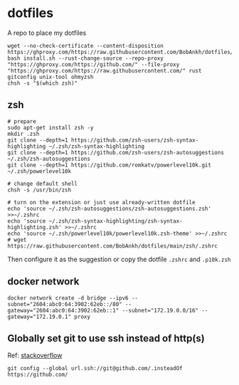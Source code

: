 # dotfiles

A repo to place my dotfiles

```shell
wget --no-check-certificate --content-disposition https://ghproxy.com/https://raw.githubusercontent.com/BobAnkh/dotfiles/main/scripts/install.sh
bash install.sh --rust-change-source --repo-proxy "https://ghproxy.com/https://github.com/" --file-proxy "https://ghproxy.com/https://raw.githubusercontent.com/" rust gitconfig unix-tool ohmyzsh
chsh -s "$(which zsh)"
```

## zsh

```shell
# prepare
sudo apt-get install zsh -y
mkdir .zsh
git clone --depth=1 https://github.com/zsh-users/zsh-syntax-highlighting ~/.zsh/zsh-syntax-highlighting
git clone --depth=1 https://github.com/zsh-users/zsh-autosuggestions ~/.zsh/zsh-autosuggestions
git clone --depth=1 https://github.com/romkatv/powerlevel10k.git ~/.zsh/powerlevel10k

# change default shell
chsh -s /usr/bin/zsh

# turn on the extension or just use already-written dotfile
echo 'source ~/.zsh/zsh-autosuggestions/zsh-autosuggestions.zsh' >>~/.zshrc
echo 'source ~/.zsh/zsh-syntax-highlighting/zsh-syntax-highlighting.zsh' >>~/.zshrc
echo 'source ~/.zsh/powerlevel10k/powerlevel10k.zsh-theme' >>~/.zshrc
# wget https://raw.githubusercontent.com/BobAnkh/dotfiles/main/zsh/.zshrc
```

Then configure it as the suggestion or copy the dotfile `.zshrc` and `.p10k.zsh`

## docker network

```shell
docker network create -d bridge --ipv6 --subnet="2604:abc0:64:3902:62eb::/80" --gateway="2604:abc0:64:3902:62eb::1" --subnet="172.19.0.0/16" --gateway="172.19.0.1" proxy
```

## Globally set git to use ssh instead of http(s)

Ref: [stackoverflow](https://stackoverflow.com/questions/11200237)

```
git config --global url.ssh://git@github.com/.insteadOf https://github.com/
```

